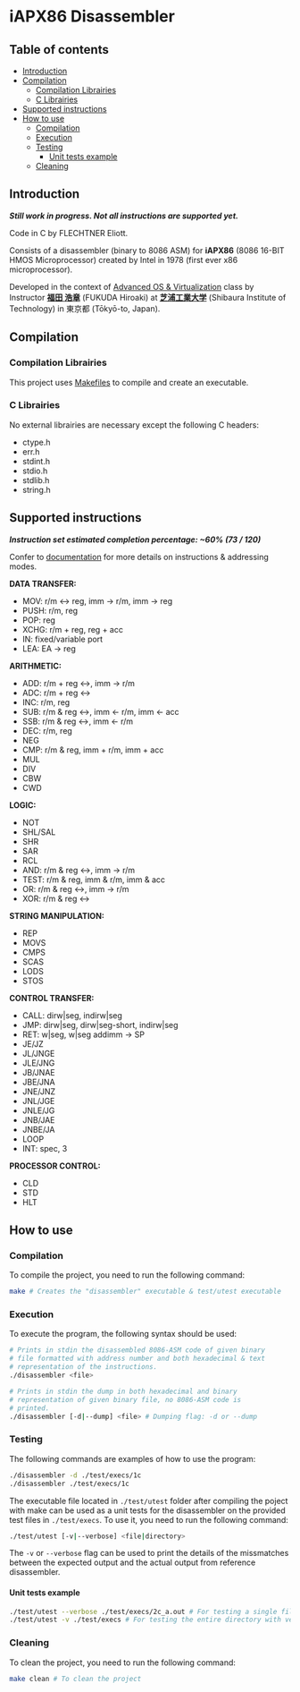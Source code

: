 # iAPX86 Disassembler

## Table of contents

- [Introduction](#introduction)
- [Compilation](#compilation)
  - [Compilation Librairies](#compilation-librairies)
  - [C Librairies](#c-librairies)
- [Supported instructions](#supported-instructions)
- [How to use](#how-to-use)
  - [Compilation](#compilation-1)
  - [Execution](#execution)
  - [Testing](#testing)
    - [Unit tests example](#unit-tests-example)
  - [Cleaning](#cleaning)

## Introduction

**_Still work in progress. Not all instructions are supported yet._**

Code in C by FLECHTNER Eliott.

Consists of a disassembler (binary to 8086 ASM) for **iAPX86** (8086 16-BIT HMOS Microprocessor) created by Intel in 1978 (first ever x86 microprocessor).

Developed in the context of [Advanced OS &amp; Virtualization](http://syllabus.sic.shibaura-it.ac.jp/syllabus/2023/din/138807.html?g=101) class by Instructor [**福田 浩章**](http://resea.shibaura-it.ac.jp/?2830ea708a1eddbb7e8bb6c2a366b751) (FUKUDA Hiroaki) at [**芝浦工業大学**](https://www.shibaura-it.ac.jp/en/) (Shibaura Institute of Technology) in 東京都 (Tōkyō-to, Japan).

## Compilation

### Compilation Librairies

This project uses [Makefiles](<https://www.wikiwand.com/en/Make_(software)>) to compile and create an executable.

### C Librairies

No external librairies are necessary except the following C headers:

- ctype.h
- err.h
- stdint.h
- stdio.h
- stdlib.h
- string.h

## Supported instructions

**_Instruction set estimated completion percentage: ~60% (73 / 120)_**

Confer to [documentation](./doc/iAPX86.pdf) for more details on instructions & addressing modes.

**DATA TRANSFER:**

- MOV: r/m <-> reg, imm -> r/m, imm -> reg
- PUSH: r/m, reg
- POP: reg
- XCHG: r/m + reg, reg + acc
- IN: fixed/variable port
- LEA: EA -> reg

**ARITHMETIC:**

- ADD: r/m + reg <->, imm -> r/m
- ADC: r/m + reg <->
- INC: r/m, reg
- SUB: r/m & reg <->, imm <- r/m, imm <- acc
- SSB: r/m & reg <->, imm <- r/m
- DEC: r/m, reg
- NEG
- CMP: r/m & reg, imm + r/m, imm + acc
- MUL
- DIV
- CBW
- CWD

**LOGIC:**

- NOT
- SHL/SAL
- SHR
- SAR
- RCL
- AND: r/m & reg <->, imm -> r/m
- TEST: r/m & reg, imm & r/m, imm & acc
- OR: r/m & reg <->, imm -> r/m
- XOR: r/m & reg <->

**STRING MANIPULATION:**

- REP
- MOVS
- CMPS
- SCAS
- LODS
- STOS

**CONTROL TRANSFER:**

- CALL: dirw|seg, indirw|seg
- JMP: dirw|seg, dirw|seg-short, indirw|seg
- RET: w|seg, w|seg addimm -> SP
- JE/JZ
- JL/JNGE
- JLE/JNG
- JB/JNAE
- JBE/JNA
- JNE/JNZ
- JNL/JGE
- JNLE/JG
- JNB/JAE
- JNBE/JA
- LOOP
- INT: spec, 3

**PROCESSOR CONTROL:**

- CLD
- STD
- HLT

## How to use

### Compilation

To compile the project, you need to run the following command:

```bash
make # Creates the "disassembler" executable & test/utest executable
```

### Execution

To execute the program, the following syntax should be used:

```bash
# Prints in stdin the disassembled 8086-ASM code of given binary
# file formatted with address number and both hexadecimal & text
# representation of the instructions.
./disassembler <file>

# Prints in stdin the dump in both hexadecimal and binary
# representation of given binary file, no 8086-ASM code is
# printed.
./disassembler [-d|--dump] <file> # Dumping flag: -d or --dump
```

### Testing

The following commands are examples of how to use the program:

```bash
./disassembler -d ./test/execs/1c
./disassembler ./test/execs/1c
```

The executable file located in `./test/utest` folder after compiling the poject with make can be used as a unit tests for the disassembler on the provided test files in `./test/execs`. To use it, you need to run the following command:

```bash
./test/utest [-v|--verbose] <file|directory>
```

The `-v` or `--verbose` flag can be used to print the details of the missmatches between the expected output and the actual output from reference disassembler.

#### Unit tests example

```bash
./test/utest --verbose ./test/execs/2c_a.out # For testing a single file with verbose
./test/utest -v ./test/execs # For testing the entire directory with verbose
```

### Cleaning

To clean the project, you need to run the following command:

```bash
make clean # To clean the project
```
